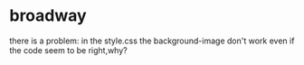 # broadway
there is a problem: in the style.css the background-image don't work even if the code seem to be right,why?
